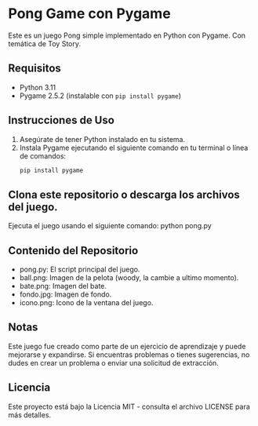 # Pong Game con Pygame

Este es un juego Pong simple implementado en Python con Pygame. Con temática de Toy Story.

## Requisitos

- Python 3.11
- Pygame 2.5.2 (instalable con `pip install pygame`)

## Instrucciones de Uso

1. Asegúrate de tener Python instalado en tu sistema.
2. Instala Pygame ejecutando el siguiente comando en tu terminal o línea de comandos:
   ```bash
   pip install pygame

## Clona este repositorio o descarga los archivos del juego.
Ejecuta el juego usando el siguiente comando:
python pong.py

## Contenido del Repositorio
- pong.py: El script principal del juego.
- ball.png: Imagen de la pelota (woody, la cambie a ultimo momento).
- bate.png: Imagen del bate.
- fondo.jpg: Imagen de fondo.
- icono.png: Icono de la ventana del juego.

## Notas
Este juego fue creado como parte de un ejercicio de aprendizaje y puede mejorarse y expandirse.
Si encuentras problemas o tienes sugerencias, no dudes en crear un problema o enviar una solicitud de extracción.

## Licencia
Este proyecto está bajo la Licencia MIT - consulta el archivo LICENSE para más detalles.
